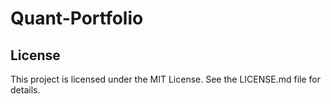 # Quant-Portfolio



## License

This project is licensed under the MIT License. See the LICENSE.md file for details.
